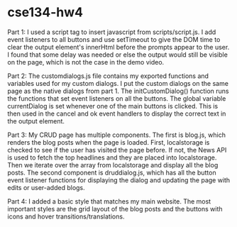# cse134-hw4

Part 1:
I used a script tag to insert javascript from scripts/script.js. I add event listeners to all buttons and use setTimeout to give the DOM time to clear the output element's innerHtml before the prompts appear to the user. I found that some delay was needed or else the output would still be visible on the page, which is not the case in the demo video.

Part 2:
The customdialogs.js file contains my exported functions and variables used for my custom dialogs. I put the custom dialogs on the same page as the native dialogs from part 1. The initCustomDialog() function runs the functions that set event listeners on all the buttons. The global variable currentDialog is set whenever one of the main buttons is clicked. This is then used in the cancel and ok event handlers to display the correct text in the output element.

Part 3:
My CRUD page has multiple components. The first is blog.js, which renders the blog posts when the page is loaded. First, localstorage is checked to see if the user has visited the page before. If not, the News API is used to fetch the top headlines and they are placed into localstorage. Then we iterate over the array from localstorage and display all the blog posts.
The second component is druddialog.js, which has all the button event listener functions for displaying the dialog and updating the page with edits or user-added blogs.

Part 4:
I added a basic style that matches my main website. The most important styles are the grid layout of the blog posts and the buttons with icons and hover transitions/translations.
